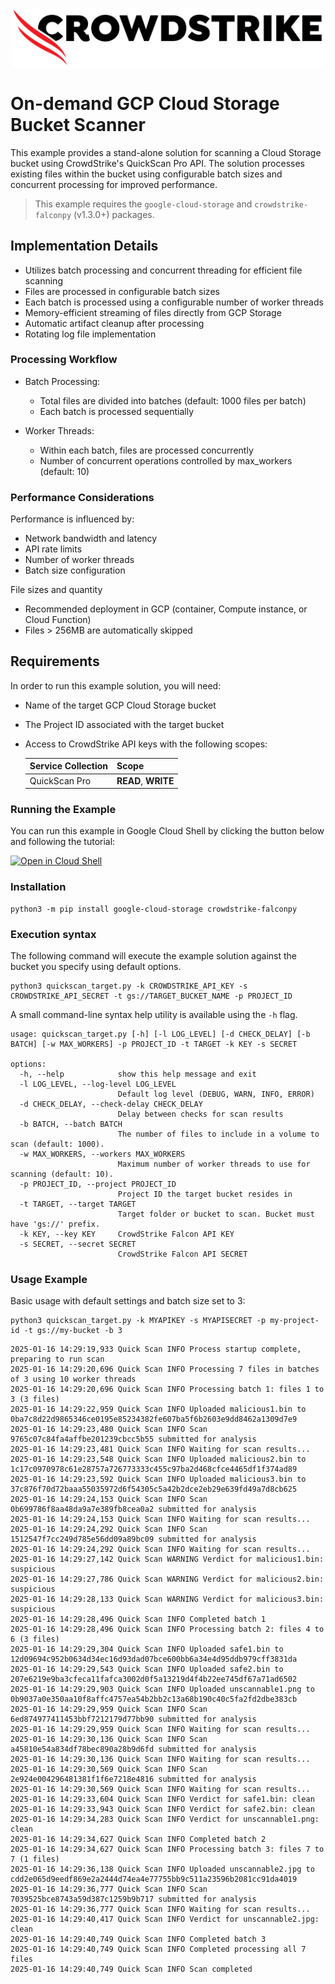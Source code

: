 <p align="center">
   <img src="https://raw.githubusercontent.com/CrowdStrike/falconpy/main/docs/asset/cs-logo.png" alt="CrowdStrike logo" width="500"/>
</p>

# On-demand GCP Cloud Storage Bucket Scanner

This example provides a stand-alone solution for scanning a Cloud Storage bucket using CrowdStrike's QuickScan Pro API. The solution processes existing files within the bucket using configurable batch sizes and concurrent processing for improved performance.

> This example requires the `google-cloud-storage` and `crowdstrike-falconpy` (v1.3.0+) packages.

## Implementation Details

- Utilizes batch processing and concurrent threading for efficient file scanning
- Files are processed in configurable batch sizes
- Each batch is processed using a configurable number of worker threads
- Memory-efficient streaming of files directly from GCP Storage
- Automatic artifact cleanup after processing
- Rotating log file implementation

### Processing Workflow

- Batch Processing:
  - Total files are divided into batches (default: 1000 files per batch)
  - Each batch is processed sequentially

- Worker Threads:
  - Within each batch, files are processed concurrently
  - Number of concurrent operations controlled by max_workers (default: 10)

### Performance Considerations

Performance is influenced by:

- Network bandwidth and latency
- API rate limits
- Number of worker threads
- Batch size configuration

File sizes and quantity

- Recommended deployment in GCP (container, Compute instance, or Cloud Function)
- Files > 256MB are automatically skipped

## Requirements

In order to run this example solution, you will need:

- Name of the target GCP Cloud Storage bucket
- The Project ID associated with the target bucket
- Access to CrowdStrike API keys with the following scopes:

    | Service Collection | Scope               |
    | :----------------- | :------------------ |
    | QuickScan Pro      | __READ__, __WRITE__ |

### Running the Example

You can run this example in Google Cloud Shell by clicking the button below and following the tutorial:

[![Open in Cloud Shell](https://gstatic.com/cloudssh/images/open-btn.svg)](https://shell.cloud.google.com/cloudshell/editor?cloudshell_git_repo=https%3A%2F%2Fgithub.com%2FCrowdStrike%2Fcloud-storage-protection&cloudshell_workspace=GCP&cloudshell_tutorial=on-demand%2Ftutorial.md)

### Installation

```shell
python3 -m pip install google-cloud-storage crowdstrike-falconpy
```

### Execution syntax

The following command will execute the example solution against the bucket you specify using default options.

```shell
python3 quickscan_target.py -k CROWDSTRIKE_API_KEY -s CROWDSTRIKE_API_SECRET -t gs://TARGET_BUCKET_NAME -p PROJECT_ID
```

A small command-line syntax help utility is available using the `-h` flag.

```shell
usage: quickscan_target.py [-h] [-l LOG_LEVEL] [-d CHECK_DELAY] [-b BATCH] [-w MAX_WORKERS] -p PROJECT_ID -t TARGET -k KEY -s SECRET

options:
  -h, --help            show this help message and exit
  -l LOG_LEVEL, --log-level LOG_LEVEL
                        Default log level (DEBUG, WARN, INFO, ERROR)
  -d CHECK_DELAY, --check-delay CHECK_DELAY
                        Delay between checks for scan results
  -b BATCH, --batch BATCH
                        The number of files to include in a volume to scan (default: 1000).
  -w MAX_WORKERS, --workers MAX_WORKERS
                        Maximum number of worker threads to use for scanning (default: 10).
  -p PROJECT_ID, --project PROJECT_ID
                        Project ID the target bucket resides in
  -t TARGET, --target TARGET
                        Target folder or bucket to scan. Bucket must have 'gs://' prefix.
  -k KEY, --key KEY     CrowdStrike Falcon API KEY
  -s SECRET, --secret SECRET
                        CrowdStrike Falcon API SECRET
```

### Usage Example

Basic usage with default settings and batch size set to 3:

```shell
python3 quickscan_target.py -k MYAPIKEY -s MYAPISECRET -p my-project-id -t gs://my-bucket -b 3
```

```terminal
2025-01-16 14:29:19,933 Quick Scan INFO Process startup complete, preparing to run scan
2025-01-16 14:29:20,696 Quick Scan INFO Processing 7 files in batches of 3 using 10 worker threads
2025-01-16 14:29:20,696 Quick Scan INFO Processing batch 1: files 1 to 3 (3 files)
2025-01-16 14:29:22,959 Quick Scan INFO Uploaded malicious1.bin to 0ba7c8d22d9865346ce0195e85234382fe607ba5f6b2603e9dd8462a1309d7e9
2025-01-16 14:29:23,480 Quick Scan INFO Scan 9765c07c84fa4affbe201239cbcc5b55 submitted for analysis
2025-01-16 14:29:23,481 Quick Scan INFO Waiting for scan results...
2025-01-16 14:29:23,548 Quick Scan INFO Uploaded malicious2.bin to 1c17c0970978c61e28757a726773333c455c97ba2d468cfce4465df1f374ad89
2025-01-16 14:29:23,592 Quick Scan INFO Uploaded malicious3.bin to 37c876f70d72baaa55035972d6f54305c5a42b2dce2eb29e639fd49a7d8cb625
2025-01-16 14:29:24,153 Quick Scan INFO Scan 0b699786f8aa48da9a7e389fb8cea0a2 submitted for analysis
2025-01-16 14:29:24,153 Quick Scan INFO Waiting for scan results...
2025-01-16 14:29:24,292 Quick Scan INFO Scan 1512547f7cc249d785e56dd09a89bc09 submitted for analysis
2025-01-16 14:29:24,292 Quick Scan INFO Waiting for scan results...
2025-01-16 14:29:27,142 Quick Scan WARNING Verdict for malicious1.bin: suspicious
2025-01-16 14:29:27,786 Quick Scan WARNING Verdict for malicious2.bin: suspicious
2025-01-16 14:29:28,133 Quick Scan WARNING Verdict for malicious3.bin: suspicious
2025-01-16 14:29:28,496 Quick Scan INFO Completed batch 1
2025-01-16 14:29:28,496 Quick Scan INFO Processing batch 2: files 4 to 6 (3 files)
2025-01-16 14:29:29,304 Quick Scan INFO Uploaded safe1.bin to 12d09694c952b0634d34ec16d93dad07bce600bb6a34e4d95ddb979cff3831da
2025-01-16 14:29:29,543 Quick Scan INFO Uploaded safe2.bin to 207e6219e9ba3cfeca11fafca3002d0f5a13219d4f4b22ee745df67a71ad6502
2025-01-16 14:29:29,903 Quick Scan INFO Uploaded unscannable1.png to 0b9037a0e350aa10f8affc4757ea54b2bb2c13a68b190c40c5fa2fd2dbe383cb
2025-01-16 14:29:29,959 Quick Scan INFO Scan 6ed874977411453bbf7212179d77bb90 submitted for analysis
2025-01-16 14:29:29,959 Quick Scan INFO Waiting for scan results...
2025-01-16 14:29:30,136 Quick Scan INFO Scan a45810e54a834df78bec890a28b9d6fd submitted for analysis
2025-01-16 14:29:30,136 Quick Scan INFO Waiting for scan results...
2025-01-16 14:29:30,569 Quick Scan INFO Scan 2e924e004296481381f1f6e7218e4816 submitted for analysis
2025-01-16 14:29:30,569 Quick Scan INFO Waiting for scan results...
2025-01-16 14:29:33,604 Quick Scan INFO Verdict for safe1.bin: clean
2025-01-16 14:29:33,943 Quick Scan INFO Verdict for safe2.bin: clean
2025-01-16 14:29:34,283 Quick Scan INFO Verdict for unscannable1.png: clean
2025-01-16 14:29:34,627 Quick Scan INFO Completed batch 2
2025-01-16 14:29:34,627 Quick Scan INFO Processing batch 3: files 7 to 7 (1 files)
2025-01-16 14:29:36,138 Quick Scan INFO Uploaded unscannable2.jpg to cdd2e065d9eedf869e2a2444d74ea4e77755bb9c511a23596b2081cc91da4019
2025-01-16 14:29:36,777 Quick Scan INFO Scan 7039525bce8743a59d387c1259b9b717 submitted for analysis
2025-01-16 14:29:36,777 Quick Scan INFO Waiting for scan results...
2025-01-16 14:29:40,417 Quick Scan INFO Verdict for unscannable2.jpg: clean
2025-01-16 14:29:40,749 Quick Scan INFO Completed batch 3
2025-01-16 14:29:40,749 Quick Scan INFO Completed processing all 7 files
2025-01-16 14:29:40,749 Quick Scan INFO Scan completed
```
